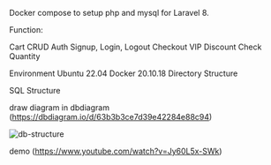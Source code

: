 Docker compose to setup php and mysql for Laravel 8.

Function:

Cart CRUD
Auth Signup, Login, Logout
Checkout
VIP Discount
Check Quantity

Environment
Ubuntu 22.04
Docker 20.10.18
Directory Structure

SQL Structure

draw diagram in dbdiagram (https://dbdiagram.io/d/63b3b3ce7d39e42284e88c94)

![db-structure](https://github.com/user-attachments/assets/30bb00e7-da42-4b09-80eb-9e636decdf67)


demo (https://www.youtube.com/watch?v=Jy60L5x-SWk)
